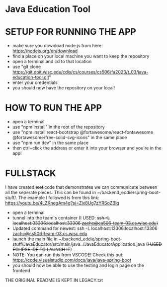 # Java Education Tool

# SETUP FOR RUNNING THE APP

- make sure you download node.js from here: https://nodejs.org/en/download
- find a place on your local machine you want to keep the repository
- open a terminal and cd to that location
- use "git clone https://git.doit.wisc.edu/cdis/cs/courses/cs506/fa2023/t_03/java-education-tool.git"
- enter your credentials
- you should now have the repository on your local!

# HOW TO RUN THE APP

- open a terminal
- use "npm install" in the root of the repository
- use "npm install react-bootstrap @fortawesome/react-fontawesome @fortawesome/free-solid-svg-icons" in the same place
- use "npm run dev" in the same place
- then ctrl+click the address or enter it into your browser and you're in the app!

# FULLSTACK

I have created ~~test~~ code that demonstrates we can communicate between all the seperate pieces. This can be found in ~/backend_eddie/spring-boot-stuff/.
The example I followed is from this link: https://youtu.be/4LZKnegAm4g?si=Zlx8Ug7zYRSoZBlq

- open a terminal
- tunnel into the team's container (I USED: ~~ssh -L localhost:33306:localhost:33306 zachc@cs506-team-03.cs.wisc.edu)~~
- Updated command for newest: ssh -L localhost:13306:localhost:13306 zachc@cs506-team-03.cs.wisc.edu
- launch the main file in ~/backend_eddie/spring-boot-stuff/JavaEducator/src/main/java../JavaEducatorApplication.java (~~I USED ECLIPSE IDE TO LAUNCH IT~~)
- NOTE: You can run this from VSCODE! Check this out: https://code.visualstudio.com/docs/java/java-spring-boot
- you should now be able to use the testing and login page on the frontend

THE ORIGINAL README IS KEPT IN LEGACY.txt
